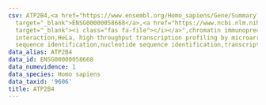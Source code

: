 ```yaml
---
csv: ATP2B4,<a href="https://www.ensembl.org/Homo_sapiens/Gene/Summary?db=core;g=ENSG00000058668"
  target="_blank">ENSG00000058668</a>,<a href="https://www.ncbi.nlm.nih.gov/pubmed/17216044"
  target="_blank"><i class="fas fa-file"></i></a>",chromatin immunoprecipitation assay,direct
  interaction,HeLa, high throughput transcription profiling by microarray,nucleotide
  sequence identification,nucleotide sequence identification,transcriptional regulation,
data_alias: ATP2B4
data_id: ENSG00000058668
data_numevidence: 1
data_species: Homo sapiens
data_taxid: '9606'
title: ATP2B4
---
```

